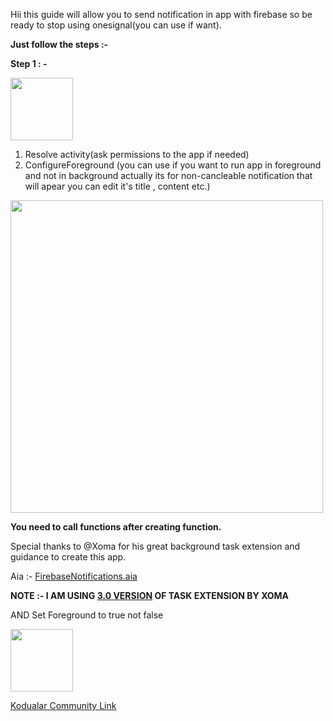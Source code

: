 Hii this guide will allow you to send notification in app with firebase so be ready to stop using onesignal(you can use if want).

**Just follow the steps :-** 

**Step 1 : -** 

<img height="100" src="https://kodular-community.s3.dualstack.eu-west-1.amazonaws.com/original/3X/9/c/9ca452a713694b5083a0e0693fb240f88300e9b2.png"></img>


1) Resolve activity(ask permissions to the app if needed)
2) ConfigureForeground (you can use if you want to run app in foreground and not in background actually its for non-cancleable notification that will apear you can edit it's title , content etc.)

<img height="500" src="https://kodular-community.s3.dualstack.eu-west-1.amazonaws.com/original/3X/5/3/53d1e3882bd21ed0b6f8dc4eb97cd7a3edb20cef.png"></img>

**You need to call functions after creating function.**

Special thanks to @Xoma for his great background task extension and guidance to create this app. 

Aia :- [FirebaseNotifications.aia](https://community.kodular.io/uploads/short-url/mZyTLUonhlO4vl8cfnjVOgkGoI4.aia)

**NOTE :- I AM USING [3.0 VERSION](https://community.kodular.io/t/background-tasks-4-1/114159/93?u=bharat_android_app_develo) OF TASK EXTENSION BY XOMA**

AND Set Foreground to true not false

<img height="100" src="https://kodular-community.s3.dualstack.eu-west-1.amazonaws.com/original/3X/3/a/3aba93ed71c024af4a3717ceecaffd8f35ea445f.png"></img>

<a href="https://community.kodular.io/t/firebase-notification-even-after-app-gets-killed/128586/1">Kodualar Community Link</a>
